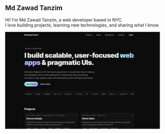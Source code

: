 ## Md Zawad Tanzim

Hi! I'm Md Zawad Tanzim, a web developer based in NYC.  
I love building projects, learning new technologies, and sharing what I know. 



![Screenshot of personal-site](public/personal-site.jpg)
